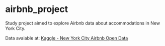 # airbnb_project
Study project aimed to explore Airbnb data about accommodations in New York City.

Data avaiable at: [Kaggle - New York City Airbnb Open Data](https://www.kaggle.com/datasets/dgomonov/new-york-city-airbnb-open-data)
